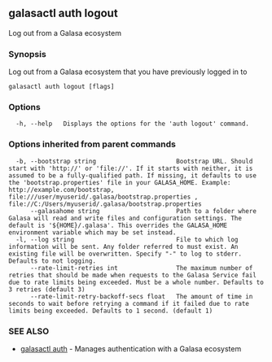 ## galasactl auth logout

Log out from a Galasa ecosystem

### Synopsis

Log out from a Galasa ecosystem that you have previously logged in to

```
galasactl auth logout [flags]
```

### Options

```
  -h, --help   Displays the options for the 'auth logout' command.
```

### Options inherited from parent commands

```
  -b, --bootstrap string                      Bootstrap URL. Should start with 'http://' or 'file://'. If it starts with neither, it is assumed to be a fully-qualified path. If missing, it defaults to use the 'bootstrap.properties' file in your GALASA_HOME. Example: http://example.com/bootstrap, file:///user/myuserid/.galasa/bootstrap.properties , file://C:/Users/myuserid/.galasa/bootstrap.properties
      --galasahome string                     Path to a folder where Galasa will read and write files and configuration settings. The default is '${HOME}/.galasa'. This overrides the GALASA_HOME environment variable which may be set instead.
  -l, --log string                            File to which log information will be sent. Any folder referred to must exist. An existing file will be overwritten. Specify "-" to log to stderr. Defaults to not logging.
      --rate-limit-retries int                The maximum number of retries that should be made when requests to the Galasa Service fail due to rate limits being exceeded. Must be a whole number. Defaults to 3 retries (default 3)
      --rate-limit-retry-backoff-secs float   The amount of time in seconds to wait before retrying a command if it failed due to rate limits being exceeded. Defaults to 1 second. (default 1)
```

### SEE ALSO

* [galasactl auth](galasactl_auth.md)	 - Manages authentication with a Galasa ecosystem

